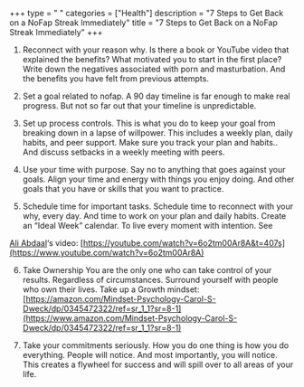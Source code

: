 +++ 
type = " "
categories = ["Health"] 
description = "7 Steps to Get Back on a NoFap Streak Immediately" 
title = "7 Steps to Get Back on a NoFap Streak Immediately" 
+++

1. Reconnect with your reason why. Is there a book or YouTube video that explained the benefits? What motivated you to start in the first place? Write down the negatives associated with porn and masturbation. And the benefits you have felt from previous attempts.

2. Set a goal related to nofap. A 90 day timeline is far enough to make real progress. But not so far out that your timeline is unpredictable.

3. Set up process controls. This is what you do to keep your goal from breaking down in a lapse of willpower. This includes a weekly plan, daily habits, and peer support. Make sure you track your plan and habits.. And discuss setbacks in a weekly meeting with peers.

4. Use your time with purpose. Say no to anything that goes against your goals. Align your time and energy with things you enjoy doing. And other goals that you have or skills that you want to practice.

5. Schedule time for important tasks. Schedule time to reconnect with your why, every day. And time to work on your plan and daily habits. Create an “Ideal Week” calendar. To live every moment with intention. See

[Ali Abdaal](https://medium.com/u/b6cdcdab26dd)‘s video: [https://youtube.com/watch?v=6o2tm00Ar8A&t=407s](https://www.youtube.com/watch?v=6o2tm00Ar8A)

6. Take Ownership You are the only one who can take control of your results. Regardless of circumstances. Surround yourself with people who own their lives. Take up a Growth mindset: [https://amazon.com/Mindset-Psychology-Carol-S-Dweck/dp/0345472322/ref=sr_1_1?sr=8-1](https://www.amazon.com/Mindset-Psychology-Carol-S-Dweck/dp/0345472322/ref=sr_1_1?sr=8-1)

7. Take your commitments seriously. How you do one thing is how you do everything. People will notice. And most importantly, you will notice. This creates a flywheel for success and will spill over to all areas of your life.